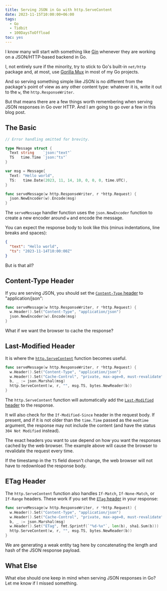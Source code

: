 ```yaml
---
title: Serving JSON in Go with http.ServeContent
date: 2023-11-15T10:00:00+06:00
tags:
  - Go
  - Tidbit
  - 100DaysToOffload
toc: yes
---
```


I know many will start with something like [Gin](https://gin-gonic.com/) whenever they are working on a JSON/HTTP-based backend in Go.

I, not entirely sure if the minority, try to stick to Go's built-in `net/http` package and, at most, use [Gorilla Mux](https://pkg.go.dev/github.com/gorilla/mux) in most of my Go projects.

And so serving something simple like JSON is no different from the package's point of view as any other content type: whatever it is, write it out to the `w`, the `http.ResponseWriter`.

But that means there are a few things worth remembering when serving JSON responses in Go over HTTP. And I am going to go over a few in this blog post.

## The Basic

``` go
// Error handling omitted for brevity.

type Message struct {
  Text string    `json:"text"`
  TS   time.Time `json:"ts"`
}

var msg = Message{
  Text: "Hello world",
  TS:   time.Date(2023, 11, 14, 10, 0, 0, 0, time.UTC),
}

func serveMessage(w http.ResponseWriter, r *http.Request) {
  json.NewEncoder(w).Encode(msg)
}
```

The `serveMessage` handler function uses the `json.NewEncoder` function to create a new encoder around `w` and encode the message.

You can expect the response body to look like this (minus indentations, line breaks and spaces):

``` json {linenos=false}
{
  "text": "Hello world",
  "ts": "2023-11-14T10:00:00Z"
}
```

But is that all?

## Content-Type Header

If you are serving JSON, you should set the [`Content-Type` header](https://developer.mozilla.org/en-US/docs/Web/HTTP/Headers/Content-Type) to "application/json":

``` go
func serveMessage(w http.ResponseWriter, r *http.Request) {
  w.Header().Set("Content-Type", "application/json")
  json.NewEncoder(w).Encode(msg)
}
```

What if we want the browser to cache the response?

## Last-Modified Header

It is where the [`http.ServeContent`](https://pkg.go.dev/net/http#ServeContent) function becomes useful.

``` go
func serveMessage(w http.ResponseWriter, r *http.Request) {
  w.Header().Set("Content-Type", "application/json")
  w.Header().Set("Cache-Control", "private, max-age=0, must-revalidate")
  b, _ := json.Marshal(msg)
  http.ServeContent(w, r, "", msg.TS, bytes.NewReader(b))
}
```

The `http.ServeContent` function will automatically add the [`Last-Modified` header](https://developer.mozilla.org/en-US/docs/Web/HTTP/Headers/Last-Modified) to the response.

It will also check for the `If-Modified-Since` header in the request body. If present, and if it is not older than the `time.Time` passed as the `modtime` argument, the response may not include the content (and have the status `304 Not Modified` instead).

The exact headers you want to use depend on how you want the responses cached by the web browser. The example above will cause the browser to revalidate the request every time.

If the timestamp in the `TS` field doesn't change, the web browser will not have to redownload the response body.

## ETag Header

The `http.ServeContent` function also handles `If-Match`, `If-None-Match`, or `If-Range` headers. These work if you set the [`ETag` header](https://developer.mozilla.org/en-US/docs/Web/HTTP/Headers/ETag) in your response:

``` go
func serveMessage(w http.ResponseWriter, r *http.Request) {
  w.Header().Set("Content-Type", "application/json")
  w.Header().Set("Cache-Control", "private, max-age=0, must-revalidate")
  b, _ := json.Marshal(msg)
  w.Header().Set("ETag", fmt.Sprintf(`"%d-%x"`, len(b), sha1.Sum(b)))
  http.ServeContent(w, r, "", msg.TS, bytes.NewReader(b))
}
```

We are generating a weak entity tag here by concatenating the length and hash of the JSON response payload.

## What Else

What else should one keep in mind when serving JSON responses in Go? Let me know if I missed something.
